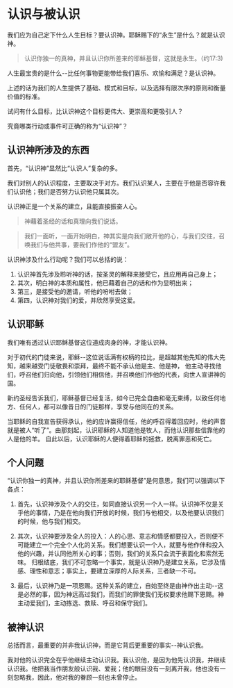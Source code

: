 <link rel="stylesheet" type="text/css" href="/auto-number.css">

# 认识与被认识

我们应为自己定下什么人生目标？要认识神。耶稣赐下的“永生”是什么？就是认识神。

> 认识你独一的真神，并且认识你所差来的耶稣基督，这就是永生。（约17:3)

人生最宝贵的是什么--比任何事物更能带给我们喜乐、欢愉和满足？是认识神。

上述的话为我们的人生提供了基础、模式和目标，以及选择有限次序的原则和衡量价值的标准。

试问有什么目标，比认识神这个目标更伟大、更崇高和更吸引人？

究竟哪类行动或事件可正确的称为“认识神”？

## 认识神所涉及的东西

首先，“认识神”显然比“认识人”复杂的多。

我们对别人的认识程度，主要取决于对方。我们认识某人，主要在于他是否容许我们认识他；我们是否努力认识他只属其次。

认识神正是一个关系的建立，且能直接振奋人心。

> 神藉着圣经的话和真理向我们说话。

> 我们一面听，一面开始明白，神其实是向我们敞开他的心，与我们交往，召唤我们与他共事，要我们作他的“盟友”。

认识神涉及什么行动呢？我们可以总括的说：

1. 认识神首先涉及聆听神的话，按圣灵的解释来接受它，且应用再自己身上；
2. 其次，明白神的本质和属性，他已藉着自己的话和作为显明出来；
3. 第三，是接受他的邀请，听他的吩咐去做；
4. 第四，认识神对我们的爱，并欣然享受这爱。

## 认识耶稣

我们唯有透过认识耶稣基督这位道成肉身的神，才能认识神。

对于初代的门徒来说，耶稣--这位说话满有权柄的拉比，是超越其他先知的伟大先知，越来越受门徒敬畏和崇拜，最终不能不承认他是主、他是神，
他主动寻找他们，呼召他们归向他，引领他们相信他，并召唤他们作他的代表，向世人宣讲神的国。

新约圣经告诉我们，耶稣基督已经复活，如今已完全自由和毫无束缚，以致任何地方、任何人，都可以像昔日的门徒那样，享受与他同在的关系。

当耶稣的自我宣告获得承认，他的应许赢得信任，他的呼召得着回应时，他的声音就是被人“听了”。由那刻起，认识耶稣的人知道他是牧人，而他认识那些信靠他的人是他的羊。
自此以后，认识耶稣的人便得着耶稣的拯救，脱离罪恶和死亡。

## 个人问题

“认识你独一的真神，并且认识你所差来的耶稣基督”是何意思，我们可以强调以下各点：

1. 首先，认识神涉及个人的交往，如同直接认识另一个人一样。认识神不仅是关乎他的事情，乃是在他向我们开放的时候，我们与他相交，以及他要认识我们的时候，他与我们相交。

2. 其次，认识神要涉及全人的投入：人的心思、意志和情感都要投入，否则便不可能建立一个完全个人化的关系。我们想要认识一个人，就要与他作伴和投入他的兴趣，并认同他所关心的事；否则，我们的关系只会流于表面化和索然无味。
归根结底，我们不可忽略一个事实，就是认识神乃是建立关系，它涉及情感、理性和意志；事实上，要建立深厚的人际关系，三者缺一不可。

3. 最后，认识神乃是一项恩赐。这种关系的建立，自始至终是由神作出主动--这是必然的事，因为神远高过我们，而我们的罪使我们无权要求他赐下恩赐。神主动爱我们，主动拣选、救赎、呼召和保守我们。

## 被神认识

总括而言，最重要的并非我认识神，而是它背后更重要的事实--神认识我。

我对他的认识完全在乎他继续主动认识我。我认识他，是因为他先认识我，并继续认识我。他把我当作朋友般认识我、爱我；他的眼目没有一刻离开我，他也没有一刻忽略我，因此，他对我的眷顾一刻也未曾停止。
